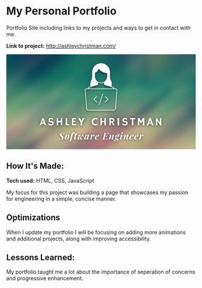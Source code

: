 # My Personal Portfolio

Portfolio Site including links to my projects and ways to get in contact with me.

**Link to project:** http://ashleychristman.com/

![Ashley Christman - Software Engineer](images/PortfolioGitHubSocialPreview.png)


## How It's Made:

**Tech used:** HTML, CSS, JavaScript

My focus for this project was building a page that showcases my passion for engineering in a simple, concise manner. 

## Optimizations

When I update my portfolio I will be focusing on adding more animations and additional projects, along with improving accessibility. 

## Lessons Learned:

My portfolio taught me a lot about the importance of seperation of concerns and progressive enhancement. 




